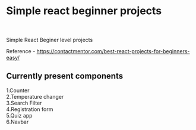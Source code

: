 
# Simple react beginner projects

<br>
<br>
Simple React Beginer level projects 

Reference - https://contactmentor.com/best-react-projects-for-beginners-easy/

## Currently present components
1.Counter
<br>
2.Temperature changer
<br>
3.Search Filter
<br>
4.Registration form
<br>
5.Quiz app
<br>
6.Navbar
